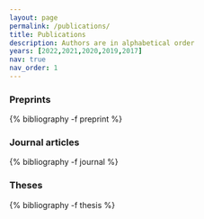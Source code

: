 ```yaml
---
layout: page
permalink: /publications/
title: Publications
description: Authors are in alphabetical order
years: [2022,2021,2020,2019,2017]
nav: true
nav_order: 1
---
```

<!-- _pages/publications.md -->

<!--- USE THIS TO DIVIDE ARTICLES BY YEAR. YOU HAVE TO ADD YEARS IN THE LIST ABOVE
 <h3 style="bottom-marging= 2rem;">Journal articles</h3>
 {%- for y in page.years %}
   <h2 class="year">{{y}}</h2>
  {% bibliography -f journal -q @*[year={{y}}]* %}
 {% endfor %}
-->

<div class="publications">

<h3 class="category">Preprints</h3> 
{% bibliography -f preprint %}

<h3 style="margin-bottom= 2rem;">Journal articles</h3>
{% bibliography -f journal %}

<h3 style="margin-bottom= 2rem;">Theses</h3>
{% bibliography -f thesis %}

</div>


